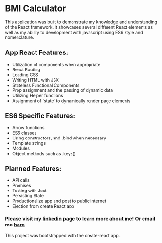 # BMI Calculator

This application was built to demonstrate my knowledge and understanding of the
React framework. It showcases several different React elements as well as my
ability to development with javascript using ES6 style and nomenclature.

## App React Features:

* Utilization of components when appropriate
* React Routing
* Loading CSS
* Writing HTML with JSX
* Stateless Functional Components
* Prop assignment and the passing of dynamic data
* Utilizing Helper functions
* Assignment of 'state' to dynamically render page elements

## ES6 Specific Features:

* Arrow functions
* ES6 classes
* Using constructors, and .bind when necessary
* Template strings
* Modules
* Object methods such as .keys()

## Planned Features:
* API calls
* Promises
* Testing with Jest
* Persisting State
* Productionalize app and post to public internet
* Ejection from create React app


### Please visit [my linkedin page](https://www.linkedin.com/in/jeremysearls/) to learn more about me! Or email me [here](mailto:searls@me.com).

This project was bootstrapped with the create-react app.

